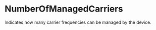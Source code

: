 NumberOfManagedCarriers
=======================

Indicates how many carrier frequencies can be managed by the device.
